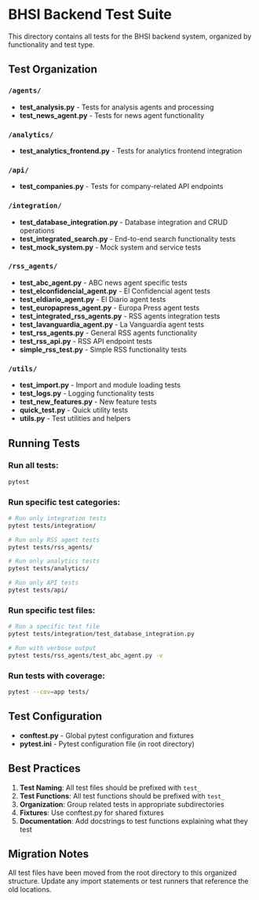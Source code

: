 # BHSI Backend Test Suite

This directory contains all tests for the BHSI backend system, organized by functionality and test type.

## Test Organization

### `/agents/`

- **test_analysis.py** - Tests for analysis agents and processing
- **test_news_agent.py** - Tests for news agent functionality

### `/analytics/`

- **test_analytics_frontend.py** - Tests for analytics frontend integration

### `/api/`

- **test_companies.py** - Tests for company-related API endpoints

### `/integration/`

- **test_database_integration.py** - Database integration and CRUD operations
- **test_integrated_search.py** - End-to-end search functionality tests
- **test_mock_system.py** - Mock system and service tests

### `/rss_agents/`

- **test_abc_agent.py** - ABC news agent specific tests
- **test_elconfidencial_agent.py** - El Confidencial agent tests
- **test_eldiario_agent.py** - El Diario agent tests
- **test_europapress_agent.py** - Europa Press agent tests
- **test_integrated_rss_agents.py** - RSS agents integration tests
- **test_lavanguardia_agent.py** - La Vanguardia agent tests
- **test_rss_agents.py** - General RSS agents functionality
- **test_rss_api.py** - RSS API endpoint tests
- **simple_rss_test.py** - Simple RSS functionality tests

### `/utils/`

- **test_import.py** - Import and module loading tests
- **test_logs.py** - Logging functionality tests
- **test_new_features.py** - New feature tests
- **quick_test.py** - Quick utility tests
- **utils.py** - Test utilities and helpers

## Running Tests

### Run all tests:

```bash
pytest
```

### Run specific test categories:

```bash
# Run only integration tests
pytest tests/integration/

# Run only RSS agent tests
pytest tests/rss_agents/

# Run only analytics tests
pytest tests/analytics/

# Run only API tests
pytest tests/api/
```

### Run specific test files:

```bash
# Run a specific test file
pytest tests/integration/test_database_integration.py

# Run with verbose output
pytest tests/rss_agents/test_abc_agent.py -v
```

### Run tests with coverage:

```bash
pytest --cov=app tests/
```

## Test Configuration

- **conftest.py** - Global pytest configuration and fixtures
- **pytest.ini** - Pytest configuration file (in root directory)

## Best Practices

1. **Test Naming**: All test files should be prefixed with `test_`
2. **Test Functions**: All test functions should be prefixed with `test_`
3. **Organization**: Group related tests in appropriate subdirectories
4. **Fixtures**: Use conftest.py for shared fixtures
5. **Documentation**: Add docstrings to test functions explaining what they test

## Migration Notes

All test files have been moved from the root directory to this organized structure.
Update any import statements or test runners that reference the old locations.
